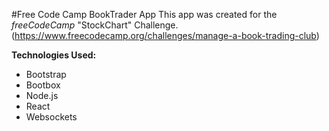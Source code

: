 #Free Code Camp BookTrader App
This app was created for the *freeCodeCamp* "StockChart" Challenge. (https://www.freecodecamp.org/challenges/manage-a-book-trading-club)

**Technologies Used:**
  * Bootstrap
  * Bootbox
  * Node.js
  * React
  * Websockets
  
  




 